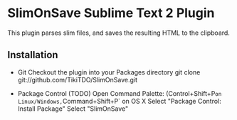 SlimOnSave Sublime Text 2 Plugin
================================

This plugin parses slim files, and saves the resulting HTML to the clipboard.

Installation
------------
* Git
    Checkout the plugin into your Packages directory
        git clone git://github.com/TikiTDO/SlimOnSave.git

* Package Control (TODO)
    Open Command Palette: (Control+Shift+P` on Linux/Windows, `Command+Shift+P` on OS X
    Select "Package Control: Install Package"
    Select "SlimOnSave"

